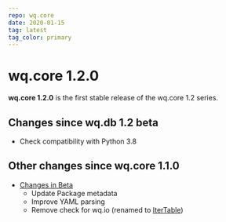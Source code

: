 ```yaml
---
repo: wq.core
date: 2020-01-15
tag: latest
tag_color: primary
---
```


# wq.core 1.2.0

**wq.core 1.2.0** is the first stable release of the wq.core 1.2 series.

## Changes since wq.db 1.2 beta

 * Check compatibility with Python 3.8

## Other changes since wq.core 1.1.0
  * [Changes in Beta](./wq.build-1.2.0b1.md)
     * Update Package metadata
     * Improve YAML parsing
     * Remove check for wq.io (renamed to [IterTable](https://github.com/wq/itertable))
